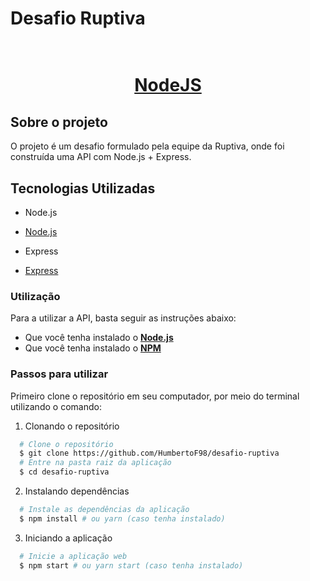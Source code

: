 # Desafio Ruptiva

<h1 align="center">
    <br/>
   <a href="https://nodejs.org/en/" target="_blank" rel="noopener">NodeJS</a>
</h1>

## Sobre o projeto

O projeto é um desafio formulado pela equipe da Ruptiva, onde foi construída uma API com Node.js + Express.

## Tecnologias Utilizadas

- Node.js
- <a href="https://nodejs.org/en/" target="_blank" rel="noopener">Node.js</a>

- Express
- <a href="https://expressjs.com/pt-br/" target="_blank" rel="noopener">Express</a>

### Utilização

Para a utilizar a API, basta seguir as instruções abaixo:

- Que você tenha instalado o **<a href="https://nodejs.org/en/" target="_blank" rel="noopener">Node.js</a>**
- Que você tenha instalado o **<a href="https://www.npmjs.com/" target="_blank" rel="noopener">NPM</a>**

### Passos para utilizar

Primeiro clone o repositório em seu computador, por meio do terminal utilizando o comando:

1. Clonando o repositório

```sh
  # Clone o repositório
  $ git clone https://github.com/HumbertoF98/desafio-ruptiva
  # Entre na pasta raiz da aplicação
  $ cd desafio-ruptiva
```

2. Instalando dependências

```sh
  # Instale as dependências da aplicação
  $ npm install # ou yarn (caso tenha instalado)
```

3. Iniciando a aplicação

```sh
  # Inicie a aplicação web
  $ npm start # ou yarn start (caso tenha instalado)
```
